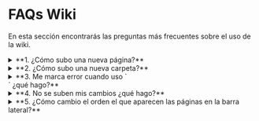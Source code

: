 # FAQs Wiki

En esta sección encontrarás las preguntas más frecuentes sobre el uso de la wiki.

<details>
<summary>**1. ¿Cómo subo una nueva página?**</summary>

1. Ubicar la carpeta “docs” dentro del repositorio.
2. Dentro de la carpeta “docs”, ubicar la carpeta en la cual queremos añadir una página.
3. Una vez dentro de dicha carpeta, dar click a “add files” ubicado arriba a la derecha.
4. El nombre del archivo debe ser definido de la siguiente manera: **nombre-de-página.md**.
5. Recuerda agregar el .md
6. Escribe tu página en MarkDown.
7. Cuando hayas finalizado, da click a “commit changes” ubicado arriba a la derecha.
8. Espera 1 minuta para que tu cambio se vea reflejado en la página.
</details>

<details>
<summary>**2. ¿Cómo subo una nueva carpeta?**</summary>

1. Ubicar la carpeta “docs” dentro del repositorio.
2. Dentro de la carpeta “docs”, dar click a “add files” ubicado arriba a la derecha.
3. El nombre de la carpeta debe ser definido de la siguiente manera: **nombre-de-carpeta/nombre-de-página.md**
4. El primer nombre hace referencia a cómo se llamará la carpeta mientras que el nombre después del “/“ se refiere al nombre de una página dentro de la nueva carpeta.
5. Agrega un archivo \_category\_.json. Este archivo contiene información para la configuración de la carpeta.
6. Cuando hayas finalizado, da click a “commit changes” ubicado arriba a la derecha.

```
{
  "label": “Nombre de la carpeta”,
  "position": num,  //posición de la carpeta en la lista (asegúrate de no escribir un número ya existente)
  "link": {
    "type": "generated-index"
  }
}
```

</details>

<details>
<summary>**3. Me marca error cuando uso `<br>` ¿qué hago?**</summary>

Si estamos utilizando lo siguiente:
`<br>`
Es necesario especificar que es una etiqueta de cierre, por lo que debe de quedar así:
`<br />`

</details>

<details>
<summary>**4. No se suben mis cambios ¿qué hago?**</summary>

Puedes verificar el estatus de tu código en la sección de “**Actions**” que se encuentra al lado del botón “Pull Request”, ahí podrás identificar si tus cambios están en proceso, si ya se desplegaron o si los cambios fueron rechazados por un error.

</details>

<details>
<summary>**5. ¿Cómo cambio el orden el que aparecen las páginas en la barra lateral?**</summary>

Para esto tienes que agregar una sección de metadata al inicio del archivo .md de la siguiente manera:

```
---
sidebar_position: 1
---

...resto del contenido...
```

- Los 3 guiones al inicio y al final son necesarios para que el archivo sea reconocido como una página de documentación.
- El número que se encuentra después de `sidebar_position` indica la posición en la que aparecerá la página en la barra lateral. Mientras más pequeño sea el número, más arriba aparecerá la página.

**Procura que no existan dos páginas con el mismo sidebar_position dentro de una sección**.

</details>
